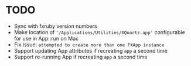 # TODO

- Sync with fxruby version numbers
- Make location of `'/Applications/Utilities/XQuartz.app'` configurable for use in App::run on Mac
- Fix issue: `attempted to create more than one FXApp instance`
- Support updating App attributes if recreating `app` a second time
- Support re-running App if recreating `app` a second time
